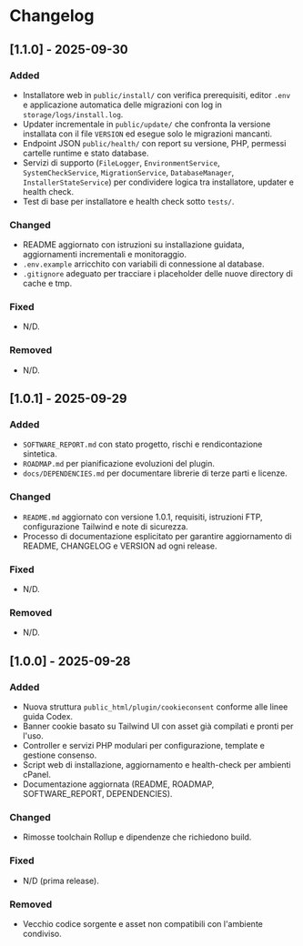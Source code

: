 # Changelog

## [1.1.0] - 2025-09-30
### Added
- Installatore web in `public/install/` con verifica prerequisiti, editor `.env` e applicazione automatica delle migrazioni con log in `storage/logs/install.log`.
- Updater incrementale in `public/update/` che confronta la versione installata con il file `VERSION` ed esegue solo le migrazioni mancanti.
- Endpoint JSON `public/health/` con report su versione, PHP, permessi cartelle runtime e stato database.
- Servizi di supporto (`FileLogger`, `EnvironmentService`, `SystemCheckService`, `MigrationService`, `DatabaseManager`, `InstallerStateService`) per condividere logica tra installatore, updater e health check.
- Test di base per installatore e health check sotto `tests/`.

### Changed
- README aggiornato con istruzioni su installazione guidata, aggiornamenti incrementali e monitoraggio.
- `.env.example` arricchito con variabili di connessione al database.
- `.gitignore` adeguato per tracciare i placeholder delle nuove directory di cache e tmp.

### Fixed
- N/D.

### Removed
- N/D.

## [1.0.1] - 2025-09-29
### Added
- `SOFTWARE_REPORT.md` con stato progetto, rischi e rendicontazione sintetica.
- `ROADMAP.md` per pianificazione evoluzioni del plugin.
- `docs/DEPENDENCIES.md` per documentare librerie di terze parti e licenze.

### Changed
- `README.md` aggiornato con versione 1.0.1, requisiti, istruzioni FTP, configurazione Tailwind e note di sicurezza.
- Processo di documentazione esplicitato per garantire aggiornamento di README, CHANGELOG e VERSION ad ogni release.

### Fixed
- N/D.

### Removed
- N/D.

## [1.0.0] - 2025-09-28
### Added
- Nuova struttura `public_html/plugin/cookieconsent` conforme alle linee guida Codex.
- Banner cookie basato su Tailwind UI con asset già compilati e pronti per l'uso.
- Controller e servizi PHP modulari per configurazione, template e gestione consenso.
- Script web di installazione, aggiornamento e health-check per ambienti cPanel.
- Documentazione aggiornata (README, ROADMAP, SOFTWARE_REPORT, DEPENDENCIES).

### Changed
- Rimosse toolchain Rollup e dipendenze che richiedono build.

### Fixed
- N/D (prima release).

### Removed
- Vecchio codice sorgente e asset non compatibili con l'ambiente condiviso.
